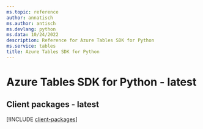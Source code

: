 ```yaml
---
ms.topic: reference
author: annatisch
ms.author: antisch
ms.devlang: python
ms.data: 10/24/2022
description: Reference for Azure Tables SDK for Python
ms.service: tables
title: Azure Tables SDK for Python
---
```

# Azure Tables SDK for Python - latest

## Client packages - latest
[!INCLUDE [client-packages](tables-client-index.md)]